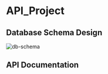 # API_Project

## Database Schema Design

![db-schema]

[db-schema]: ./images/Database-Schema.png

## API Documentation
